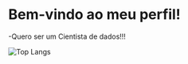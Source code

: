 # Bem-vindo ao meu perfil!

-Quero ser um Cientista de dados!!!

![Top Langs](https://github-readme-stats-git-masterrstaa-rickstaa.vercel.app/api/top-langs/?username=geanst&bg_color=000&border_color=30A3DC&title_color=E94D5F&text_color=FFF)